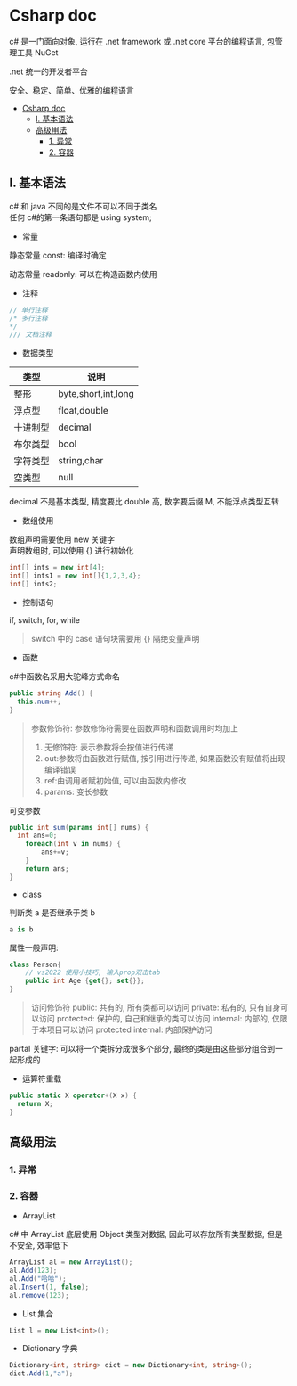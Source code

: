 # Csharp doc

c\# 是一门面向对象, 运行在 .net framework 或 .net core 平台的编程语言, 包管理工具 NuGet

.net 统一的开发者平台

安全、稳定、简单、优雅的编程语言

- [Csharp doc](#csharp-doc)
  - [I. 基本语法](#i-基本语法)
  - [高级用法](#高级用法)
    - [1. 异常](#1-异常)
    - [2. 容器](#2-容器)

## I. 基本语法

c# 和 java 不同的是文件不可以不同于类名  
任何 c#的第一条语句都是 using system;

- 常量

静态常量 const: 编译时确定

动态常量 readonly: 可以在构造函数内使用

- 注释

```csharp
// 单行注释
/* 多行注释
*/
/// 文档注释
```

- 数据类型

| 类型     | 说明                |
| -------- | ------------------- |
| 整形     | byte,short,int,long |
| 浮点型   | float,double        |
| 十进制型 | decimal             |
| 布尔类型 | bool                |
| 字符类型 | string,char         |
| 空类型   | null                |

decimal 不是基本类型, 精度要比 double 高, 数字要后缀 M, 不能浮点类型互转

- 数组使用

数组声明需要使用 new 关键字  
声明数组时, 可以使用 {} 进行初始化

```csharp
int[] ints = new int[4];
int[] ints1 = new int[]{1,2,3,4};
int[] ints2;
```

- 控制语句

if, switch, for, while

> switch 中的 case 语句块需要用 {} 隔绝变量声明

- 函数

c#中函数名采用大驼峰方式命名

```csharp
public string Add() {
  this.num++;
}
```

> 参数修饰符:
> 参数修饰符需要在函数声明和函数调用时均加上
>
> 1. 无修饰符: 表示参数将会按值进行传递
> 2. out:参数将由函数进行赋值, 按引用进行传递, 如果函数没有赋值将出现编译错误
> 3. ref:由调用者赋初始值, 可以由函数内修改
> 4. params: 变长参数

可变参数

```csharp
public int sum(params int[] nums) {
  int ans=0;
    foreach(int v in nums) {
        ans+=v;
    }
    return ans;
}
```

- class

判断类 a 是否继承于类 b

```csharp
a is b
```

属性一般声明:

```csharp
class Person{
    // vs2022 使用小技巧, 输入prop双击tab
    public int Age {get{}; set{}};
}
```

> 访问修饰符
> public: 共有的, 所有类都可以访问
> private: 私有的, 只有自身可以访问
> protected: 保护的, 自己和继承的类可以访问
> internal: 内部的, 仅限于本项目可以访问
> protected internal: 内部保护访问

partal 关键字:
可以将一个类拆分成很多个部分, 最终的类是由这些部分组合到一起形成的

- 运算符重载

```csharp
public static X operator+(X x) {
  return X;
}
```

## 高级用法

### 1. 异常

### 2. 容器

- ArrayList

c# 中 ArrayList 底层使用 Object 类型对数据, 因此可以存放所有类型数据, 但是不安全, 效率低下

```csharp
ArrayList al = new ArrayList();
al.Add(123);
al.Add("哈哈");
al.Insert(1, false);
al.remove(123);
```

- List 集合

```csharp
List l = new List<int>();
```

- Dictionary 字典

```csharp
Dictionary<int, string> dict = new Dictionary<int, string>();
dict.Add(1,"a");
```
